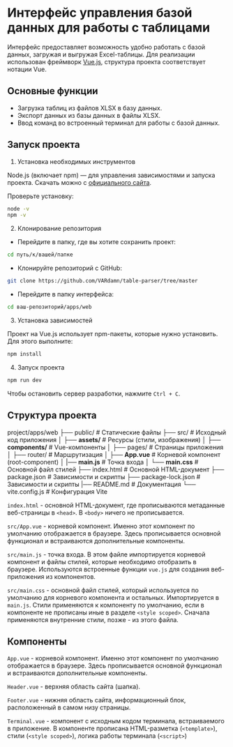 # Интерфейс управления базой данных для работы с таблицами

Интерфейс предоставляет возможность удобно работать с базой данных, загружая и выгружая Excel-таблицы. Для реализации использован фреймворк [Vue.js](https://vuejs.org/), структура проекта соответствует нотации Vue.

## Основные функции

- Загрузка таблиц из файлов XLSX в базу данных.
- Экспорт данных из базы данных в файлы XLSX.
- Ввод команд во встроенный терминал для работы с базой данных.

## Запуск проекта

1. Установка необходимых инструментов

Node.js (включает npm) — для управления зависимостями и запуска проекта. Скачать можно с [официального сайта](https://nodejs.org/en).

Проверьте установку:

```bash
node -v
npm -v
```

2. Клонирование репозитория

- Перейдите в папку, где вы хотите сохранить проект:

```bash
cd путь/к/вашей/папке
```
- Клонируйте репозиторий с GitHub:

```bash
git clone https://github.com/VARdamn/table-parser/tree/master
```

- Перейдите в папку интерфейса:

```bash
cd ваш-репозиторий/apps/web
```
3. Установка зависимостей

Проект на Vue.js использует npm-пакеты, которые нужно установить. Для этого выполните:

```bash
npm install
```

4. Запуск проекта

```bash
npm run dev
```

Чтобы остановить сервер разработки, нажмите `Ctrl + C`.

## Структура проекта

project/apps/web
├── public/              # Статические файлы
├── src/                 # Исходный код приложения
│   ├── **assets/**      # Ресурсы (стили, изображения)
│   ├── **components/**  # Vue-компоненты
│   ├── pages/           # Страницы приложения
│   ├── router/          # Маршрутизация
│   ├── **App.vue**      # Корневой компонент (root-component)
│   |── **main.js**      # Точка входа
│   └── **main.css**     # Основной файл стилей
├── index.html           # Основной HTML-документ
├── package.json         # Зависимости и скрипты
├── package-lock.json    # Зависимости и скрипты
|── README.md            # Документация
└── vite.config.js       # Конфигурация Vite

`index.html` - основной HTML-документ, где прописываются метаданные веб-страницы в `<head>`. В `<body>` ничего не прописывается.

`src/App.vue` - корневой компонент. Именно этот компонент по умолчанию отображается в браузере. Здесь прописывается основной функционал и встраиваются дополнительные компоненты.

`src/main.js` - точка входа. В этом файле импортируется корневой компонент и файлы стилей, которые необходимо отобразить в браузере. Используются встроенные функции `vue.js` для создания веб-приложения из компонентов.  

`src/main.css` - основной файл стилей, который используется по умолчанию для корневого компонента и остальных. Импортируется в `main.js`. Стили применяются к компоненту по умолчанию, если в компоненте не прописаны иные в разделе `<style scoped>`. Сначала применяются внутренние стили, позже - из этого файла.

## Компоненты

`App.vue` - корневой компонент. Именно этот компонент по умолчанию отображается в браузере. Здесь прописывается основной функционал и встраиваются дополнительные компоненты.

`Header.vue` - верхняя область сайта (шапка).

`Footer.vue` - нижняя область сайта, информационный блок, расположенный в самом низу страницы.

`Terminal.vue` - компонент с исходным кодом терминала, встраиваемого в приложение. В компоненте прописана HTML-разметка (`<template>`), стили (`<style scoped>`), логика работы терминала (`<script>`)